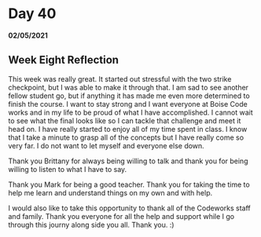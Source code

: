 # Day 40
__02/05/2021__

## Week Eight Reflection

This week was really great. It started out stressful with the two strike checkpoint, but I was able to make it through that. I am sad to see another fellow student go, but if anything it has made me even more determined to finish the course. I want to stay strong and I want everyone at Boise Code works and in my life to be proud of what I have accomplished. I cannot wait to see what the final looks like so I can tackle that challenge and meet it head on. I have really started to enjoy all of my time spent in class. I know that I take a minute to grasp all of the concepts but I have really come so very far. I do not want to let myself and everyone else down. 

Thank you Brittany for always being willing to talk and thank you for being willing to listen to what I have to say.

Thank you Mark for being a good teacher. Thank you for taking the time to help me learn and understand things on my own and with help.


I would also like to take this opportunity to thank all of the Codeworks staff and family. Thank you everyone for all the help and support while I go through this journy along side you all. Thank you. :)